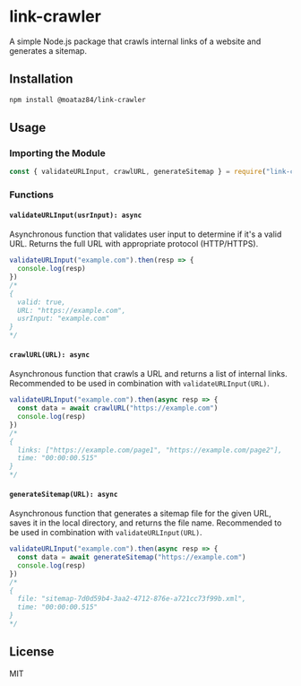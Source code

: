 # link-crawler

A simple Node.js package that crawls internal links of a website and generates a sitemap.

## Installation

```sh
npm install @moataz84/link-crawler
```

## Usage

### Importing the Module

```js
const { validateURLInput, crawlURL, generateSitemap } = require("link-crawler")
```

### Functions

#### `validateURLInput(usrInput): async`
Asynchronous function that validates user input to determine if it's a valid URL. Returns the full URL with appropriate protocol (HTTP/HTTPS).

```js
validateURLInput("example.com").then(resp => {
  console.log(resp)
})
/*
{
  valid: true,
  URL: "https://example.com",
  usrInput: "example.com"
}
*/
```

#### `crawlURL(URL): async`
Asynchronous function that crawls a URL and returns a list of internal links. Recommended to be used in combination with `validateURLInput(URL)`.

```js
validateURLInput("example.com").then(async resp => {
  const data = await crawlURL("https://example.com")
  console.log(resp)
})
/*
{
  links: ["https://example.com/page1", "https://example.com/page2"],
  time: "00:00:00.515"
}
*/
```

#### `generateSitemap(URL): async`
Asynchronous function that generates a sitemap file for the given URL, saves it in the local directory, and returns the file name. Recommended to be used in combination with `validateURLInput(URL)`.

```js
validateURLInput("example.com").then(async resp => {
  const data = await generateSitemap("https://example.com")
  console.log(resp)
})
/*
{
  file: "sitemap-7d0d59b4-3aa2-4712-876e-a721cc73f99b.xml",
  time: "00:00:00.515"
}
*/
```

## License

MIT
